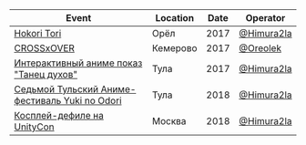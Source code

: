 | Event | Location | Date | Operator |
| ------- | ---- | ---- | ---- |
| [Hokori Tori](https://vk.com/hokori_tori) | Орёл | 2017 | [@Himura2la](https://github.com/Himura2la) |
| [СROSSxOVER](https://vk.com/crossover_42) | Кемерово | 2017 | [@Oreolek](https://github.com/Oreolek) |
| [Интерактивный аниме показ "Танец духов"](https://vk.com/tulaanime11) | Тула | 2017 | [@Himura2la](https://github.com/Himura2la) |
| [Седьмой Тульский Аниме-фестиваль Yuki no Odori](https://vk.com/tulaanimefest) | Тула | 2018 | [@Himura2la](https://github.com/Himura2la) |
| [Косплей-дефиле на UnityCon](https://vk.com/unityconcosplay) | Москва | 2018 | [@Himura2la](https://github.com/Himura2la) |
